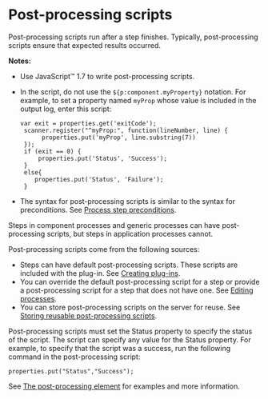# Post-processing scripts

Post-processing scripts run after a step finishes. Typically, post-processing scripts ensure that expected results occurred.

**Notes:** 

-   Use JavaScript™ 1.7 to write post-processing scripts.
-   In the script, do not use the `${p:component.myProperty}` notation. For example, to set a property named `myProp` whose value is included in the output log, enter this script:

    ```
    var exit = properties.get('exitCode');
     scanner.register("^myProp:", function(lineNumber, line) {     
          properties.put('myProp', line.substring(7))
     });
     if (exit == 0) {
         properties.put('Status', 'Success');
     }
     else{
        properties.put('Status', 'Failure');
     }
    ```

-   The syntax for post-processing scripts is similar to the syntax for preconditions. See [Process step preconditions](comp_process_step_precondition.md).

Steps in component processes and generic processes can have post-processing scripts, but steps in application processes cannot.

Post-processing scripts come from the following sources:

-   Steps can have default post-processing scripts. These scripts are included with the plug-in. See [Creating plug-ins](../../com.udeploy.reference.doc/topics/reference_plugins_create.md).
-   You can override the default post-processing script for a step or provide a post-processing script for a step that does not have one. See [Editing processes](comp_workflow_edit.md).
-   You can store post-processing scripts on the server for reuse. See [Storing reusable post-processing scripts](../../com.udeploy.admin.doc/topics/settings_postScripts.md).

Post-processing scripts must set the Status property to specify the status of the script. The script can specify any value for the Status property. For example, to specify that the script was a success, run the following command in the post-processing script:

```
properties.put("Status","Success");
```

See [The post-processing element](../../com.udeploy.reference.doc/topics/ref_create_postprocessing.md) for examples and more information.

